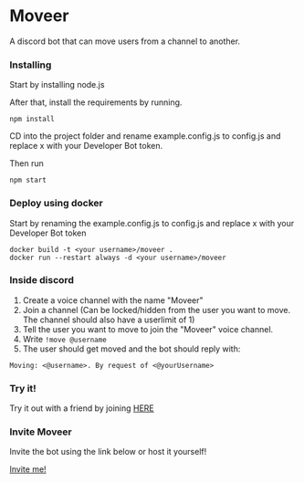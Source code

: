 # Moveer

A discord bot that can move users from a channel to another.

### Installing

Start by installing node.js

After that, install the requirements by running.

```
npm install
```

CD into the project folder and rename example.config.js to config.js and replace x with your Developer Bot token.

Then run

```
npm start
```
### Deploy using docker

Start by renaming the example.config.js to config.js and replace x with your Developer Bot token
```
docker build -t <your username>/moveer .
docker run --restart always -d <your username>/moveer
```


### Inside discord

1. Create a voice channel with the name "Moveer"
2. Join a channel (Can be locked/hidden from the user you want to move. The channel should also have a userlimit of 1)
3. Tell the user you want to move to join the "Moveer" voice channel.
4. Write ```!move @username```
5. The user should get moved and the bot should reply with: 

```Moving: <@username>. By request of <@yourUsername>```


### Try it!

Try it out with a friend by joining [HERE](https://discord.gg/KqaEfhb)
### Invite Moveer

Invite the bot using the link below or host it yourself!

[Invite me!](https://discordapp.com/api/oauth2/authorize?client_id=400724460203802624&permissions=8&scope=bot)

